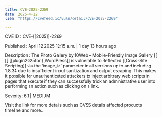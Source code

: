 ```yaml
---
title: CVE-2025-2269
date: 2025-4-12
lien: "https://cvefeed.io/vuln/detail/CVE-2025-2269"

---
```


CVE ID : CVE-[[2025]]-2269

Published :  April 12
2025
12:15 a.m. | 1 day
13 hours ago

Description : The Photo Gallery by 10Web – Mobile-Friendly Image Gallery  [[ [[ [[plugin2025for  [[WordPress]] is vulnerable to Reflected  [[Cross-Site Scripting]] via the ‘image_id’ parameter in all versions up to
and including
1.8.34 due to insufficient input sanitization and output escaping. This makes it possible for unauthenticated attackers to inject arbitrary web scripts in pages that execute if they can successfully trick an administrative user into performing an action such as clicking on a link.

Severity: 6.1 | MEDIUM

Visit the link for more details
such as CVSS details
affected products
timeline
and more...
